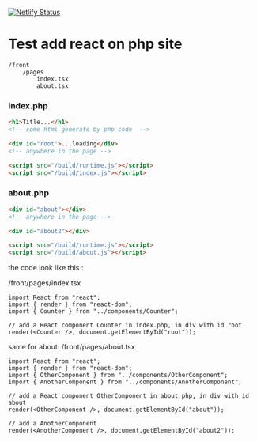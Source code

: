 [![Netlify Status](https://api.netlify.com/api/v1/badges/a11c7529-5745-4c7f-a0a9-38821b3d8b2f/deploy-status)](https://app.netlify.com/sites/gallant-davinci-407a19/deploys)

# Test add react on php site

```
/front
    /pages
        index.tsx
        about.tsx

```

### index.php

```html
<h1>Title...</h1>
<!-- some html generate by php code  -->

<div id="root">...loading</div>
<!-- anywhere in the page -->

<script src="/build/runtime.js"></script>
<script src="/build/index.js"></script>
```

### about.php

```html
<div id="about"></div>
<!-- anywhere in the page -->

<div id="about2"></div>

<script src="/build/runtime.js"></script>
<script src="/build/about.js"></script>
```

the code look like this :

/front/pages/index.tsx

```tsx
import React from "react";
import { render } from "react-dom";
import { Counter } from "../components/Counter";

// add a React component Counter in index.php, in div with id root
render(<Counter />, document.getElementById("root"));
```

same for about:
/front/pages/about.tsx

```tsx
import React from "react";
import { render } from "react-dom";
import { OtherComponent } from "../components/OtherComponent";
import { AnotherComponent } from "../components/AnotherComponent";

// add a React component OtherComponent in about.php, in div with id about
render(<OtherComponent />, document.getElementById("about"));

// add a AnotherComponent
render(<AnotherComponent />, document.getElementById("about2"));
```
